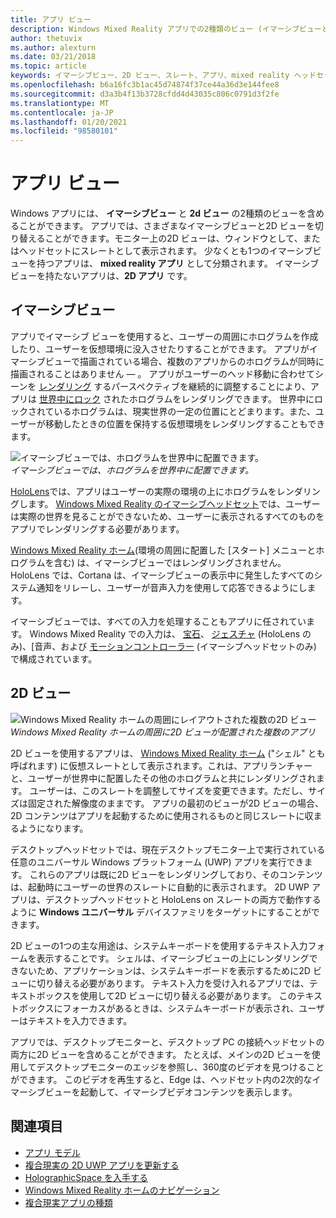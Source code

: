 ```yaml
---
title: アプリ ビュー
description: Windows Mixed Reality アプリでの2種類のビュー (イマーシブビューと2D ビュー) を使用する方法について説明します。
author: thetuvix
ms.author: alexturn
ms.date: 03/21/2018
ms.topic: article
keywords: イマーシブビュー、2D ビュー、スレート、アプリ、mixed reality ヘッドセット、windows mixed reality ヘッドセット、virtual reality ヘッドセット、HoloLens、MRTK、Mixed Reality Toolkit
ms.openlocfilehash: b6a16fc3b1ac45d74874f37ce44a36d3e144fee8
ms.sourcegitcommit: d3a3b4f13b3728cfdd4d43035c806c0791d3f2fe
ms.translationtype: MT
ms.contentlocale: ja-JP
ms.lasthandoff: 01/20/2021
ms.locfileid: "98580101"
---
```

# <a name="app-views"></a>アプリ ビュー

Windows アプリには、 **イマーシブビュー** と **2d ビュー** の2種類のビューを含めることができます。 アプリでは、さまざまなイマーシブビューと2D ビューを切り替えることができます。モニター上の2D ビューは、ウィンドウとして、またはヘッドセットにスレートとして表示されます。 少なくとも1つのイマーシブビューを持つアプリは、 **mixed reality アプリ** として分類されます。 イマーシブ ビューを持たないアプリは、**2D アプリ** です。

## <a name="immersive-views"></a>イマーシブビュー

アプリでイマーシブ ビューを使用すると、ユーザーの周囲にホログラムを作成したり、ユーザーを仮想環境に没入させたりすることができます。 アプリがイマーシブビューで描画されている場合、複数のアプリからのホログラムが同時に描画されることはありません &mdash; 。 アプリがユーザーのヘッド移動に合わせてシーンを [レンダリング](../develop/platform-capabilities-and-apis/rendering.md) するパースペクティブを継続的に調整することにより、アプリは [世界中にロック](coordinate-systems.md) されたホログラムをレンダリングできます。 世界中にロックされているホログラムは、現実世界の一定の位置にとどまります。また、ユーザーが移動したときの位置を保持する仮想環境をレンダリングすることもできます。

![イマーシブビューでは、ホログラムを世界中に配置できます。](images/designoverview-940px.jpg)<br>
*イマーシブビューでは、ホログラムを世界中に配置できます。*

[HoloLens](/hololens/hololens1-hardware)では、アプリはユーザーの実際の環境の上にホログラムをレンダリングします。 [Windows Mixed Reality のイマーシブヘッドセット](../discover/immersive-headset-hardware-details.md)では、ユーザーは実際の世界を見ることができないため、ユーザーに表示されるすべてのものをアプリでレンダリングする必要があります。

[Windows Mixed Reality ホーム](../discover/navigating-the-windows-mixed-reality-home.md)(環境の周囲に配置した [スタート] メニューとホログラムを含む) は、イマーシブビューではレンダリングされません。 HoloLens では、Cortana は、イマーシブビューの表示中に発生したすべてのシステム通知をリレーし、ユーザーが音声入力を使用して応答できるようにします。

イマーシブビューでは、すべての入力を処理することもアプリに任されています。 Windows Mixed Reality での入力は、 [宝石](gaze-and-commit.md)、 [ジェスチャ](gaze-and-commit.md#composite-gestures) (HoloLens のみ)、[音声、および [モーションコントローラー](motion-controllers.md) (イマーシブヘッドセットのみ) で構成されています。

## <a name="2d-views"></a>2D ビュー

![Windows Mixed Reality ホームの周囲にレイアウトされた複数の2D ビュー](images/teleportation-940px.png)<br>
*Windows Mixed Reality ホームの周囲に2D ビューが配置された複数のアプリ*

2D ビューを使用するアプリは、 [Windows Mixed Reality ホーム](../discover/navigating-the-windows-mixed-reality-home.md) ("シェル" とも呼ばれます) に仮想スレートとして表示されます。これは、アプリランチャーと、ユーザーが世界中に配置したその他のホログラムと共にレンダリングされます。 ユーザーは、このスレートを調整してサイズを変更できます。ただし、サイズは固定された解像度のままです。 アプリの最初のビューが2D ビューの場合、2D コンテンツはアプリを起動するために使用されるものと同じスレートに収まるようになります。

デスクトップヘッドセットでは、現在デスクトップモニター上で実行されている任意のユニバーサル Windows プラットフォーム (UWP) アプリを実行できます。 これらのアプリは既に2D ビューをレンダリングしており、そのコンテンツは、起動時にユーザーの世界のスレートに自動的に表示されます。 2D UWP アプリは、デスクトップヘッドセットと HoloLens on スレートの両方で動作するように **Windows ユニバーサル** デバイスファミリをターゲットにすることができます。

2D ビューの1つの主な用途は、システムキーボードを使用するテキスト入力フォームを表示することです。 シェルは、イマーシブビューの上にレンダリングできないため、アプリケーションは、システムキーボードを表示するために2D ビューに切り替える必要があります。 テキスト入力を受け入れるアプリでは、テキストボックスを使用して2D ビューに切り替える必要があります。 このテキストボックスにフォーカスがあるときは、システムキーボードが表示され、ユーザーはテキストを入力できます。

アプリでは、デスクトップモニターと、デスクトップ PC の接続ヘッドセットの両方に2D ビューを含めることができます。 たとえば、メインの2D ビューを使用してデスクトップモニターのエッジを参照し、360度のビデオを見つけることができます。 このビデオを再生すると、Edge は、ヘッドセット内の2次的なイマーシブビューを起動して、イマーシブビデオコンテンツを表示します。

## <a name="see-also"></a>関連項目

* [アプリ モデル](app-model.md)
* [複合現実の 2D UWP アプリを更新する](../develop/porting-apps/building-2d-apps.md)
* [HolographicSpace を入手する](../develop/native/getting-a-holographicspace.md)
* [Windows Mixed Reality ホームのナビゲーション](../discover/navigating-the-windows-mixed-reality-home.md)
* [複合現実アプリの種類](types-of-mixed-reality-apps.md)